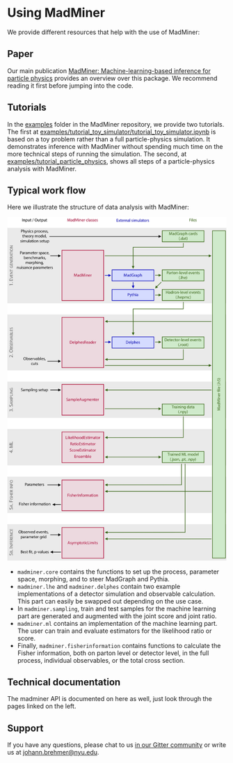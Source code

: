 # Using MadMiner

We provide different resources that help with the use of MadMiner:


## Paper

Our main publication [MadMiner: Machine-learning-based inference for particle physics](https://arxiv.org/abs/1907.10621)
provides an overview over this package. We recommend reading it first before jumping into the code.


## Tutorials

In the [examples](https://github.com/diana-hep/madminer/tree/master/examples) folder in the MadMiner repository, we
provide two tutorials. The first at
[examples/tutorial_toy_simulator/tutorial_toy_simulator.ipynb](https://github.com/diana-hep/madminer/blob/master/examples/tutorial_toy_simulator/tutorial_toy_simulator.ipynb)
is based on a toy problem rather than a full particle-physics simulation. It demonstrates
inference with MadMiner without spending much time on the more technical steps of running the simulation. The second, at
[examples/tutorial_particle_physics](https://github.com/diana-hep/madminer/tree/master/examples/tutorial_particle_physics),
shows all steps of a particle-physics analysis with MadMiner.


## Typical work flow

Here we illustrate the structure of data analysis with MadMiner:

![MadMiner workflow](img/workflow_combined.jpg)

- `madminer.core` contains the functions to set up the process, parameter space, morphing, and to steer MadGraph and
   Pythia.
- `madminer.lhe` and `madminer.delphes` contain two example implementations of a detector simulation and observable
   calculation. This part can easily be swapped out depending on the use case.
- In `madminer.sampling`, train and test samples for the machine learning part are generated and augmented with the
  joint score and joint ratio.
- `madminer.ml`  contains an implementation of the machine learning part. The user can train and evaluate estimators
  for the likelihood ratio or score.
- Finally,  `madminer.fisherinformation` contains functions to calculate the Fisher information, both on parton level
  or detector level, in the full process, individual observables, or the total cross section.


## Technical documentation

The madminer API is documented on here as well, just look through the pages linked on the left.


## Support

If you have any questions, please
chat to us [in our Gitter community](https://gitter.im/madminer/community) or write us at 
[johann.brehmer@nyu.edu](mailto:johann.brehmer@nyu.edu).
